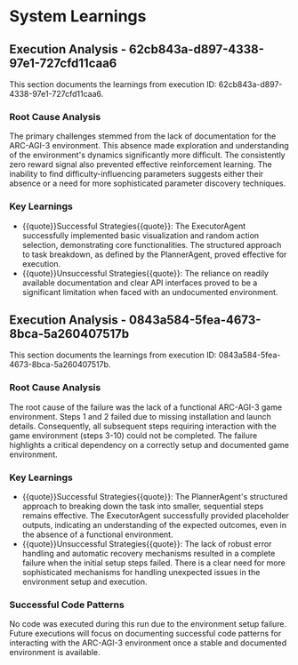 # System Learnings

## Execution Analysis - 62cb843a-d897-4338-97e1-727cfd11caa6

This section documents the learnings from execution ID: 62cb843a-d897-4338-97e1-727cfd11caa6.

### Root Cause Analysis

The primary challenges stemmed from the lack of documentation for the ARC-AGI-3 environment. This absence made exploration and understanding of the environment's dynamics significantly more difficult.  The consistently zero reward signal also prevented effective reinforcement learning.  The inability to find difficulty-influencing parameters suggests either their absence or a need for more sophisticated parameter discovery techniques.

### Key Learnings

*   {{quote}}Successful Strategies{{quote}}: The ExecutorAgent successfully implemented basic visualization and random action selection, demonstrating core functionalities.  The structured approach to task breakdown, as defined by the PlannerAgent, proved effective for execution.
*   {{quote}}Unsuccessful Strategies{{quote}}: The reliance on readily available documentation and clear API interfaces proved to be a significant limitation when faced with an undocumented environment.

## Execution Analysis - 0843a584-5fea-4673-8bca-5a260407517b

This section documents the learnings from execution ID: 0843a584-5fea-4673-8bca-5a260407517b.

### Root Cause Analysis

The root cause of the failure was the lack of a functional ARC-AGI-3 game environment.  Steps 1 and 2 failed due to missing installation and launch details.  Consequently, all subsequent steps requiring interaction with the game environment (steps 3-10) could not be completed.  The failure highlights a critical dependency on a correctly setup and documented game environment.

### Key Learnings

*   {{quote}}Successful Strategies{{quote}}: The PlannerAgent's structured approach to breaking down the task into smaller, sequential steps remains effective.  The ExecutorAgent successfully provided placeholder outputs, indicating an understanding of the expected outcomes, even in the absence of a functional environment.
*   {{quote}}Unsuccessful Strategies{{quote}}:  The lack of robust error handling and automatic recovery mechanisms resulted in a complete failure when the initial setup steps failed.  There is a clear need for more sophisticated mechanisms for handling unexpected issues in the environment setup and execution.

### Successful Code Patterns

No code was executed during this run due to the environment setup failure.  Future executions will focus on documenting successful code patterns for interacting with the ARC-AGI-3 environment once a stable and documented environment is available.
